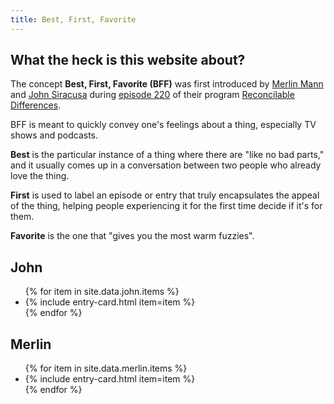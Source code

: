 ```yaml
---
title: Best, First, Favorite
---
```

<section>
<h2>What the heck is this website about?</h2>
<p>The concept <strong>Best, First, Favorite (BFF)</strong> was first introduced by <a href="https://mastodon.social/@hotdogsladies">Merlin Mann</a> and <a href="https://mastodon.social/@siracusa">John Siracusa</a> during <a href="https://www.relay.fm/rd/220">episode 220</a> of their program <a href="https://www.relay.fm/rd">Reconcilable Differences</a>.</p>

<p>BFF is meant to quickly convey one's feelings about a thing, especially TV shows and podcasts.</p>

<p><strong>Best</strong> is the particular instance of a thing where there are "like no bad parts," and it usually comes up in a conversation between two people who already love the thing.</p>

<p><strong>First</strong> is used to label an episode or entry that truly encapsulates the appeal of the thing, helping people experiencing it for the first time decide if it's for them.</p>

<p><strong>Favorite</strong> is the one that "gives you the most warm fuzzies".</p>
</section>

<section>
<div class="grid">
  <section>
      <h2>John</h2>
      <ul class="post-list">
        {% for item in site.data.john.items %}
          <li class="post-list-element">
            {% include entry-card.html item=item %}
          </li>
        {% endfor %}
      </ul>
    </section>
    <section>
      <h2>Merlin</h2>
      <ul class="post-list">
        {% for item in site.data.merlin.items %}
          <li class="post-list-element">
            {% include entry-card.html item=item %}
          </li>
        {% endfor %}
      </ul>
    </section>
</div>
</section>
